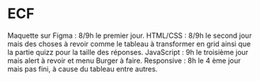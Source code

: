 # ECF
Maquette sur Figma : 8/9h le premier jour.
HTML/CSS : 8/9h le second jour mais des choses à revoir comme le tableau à transformer en grid ainsi que la partie quizz pour la taille des réponses.
JavaScript : 9h le troisième jour mais alert à revoir et menu Burger à faire.
Responsive : 8h le 4 ème jour mais pas fini, à cause du tableau entre autres.

